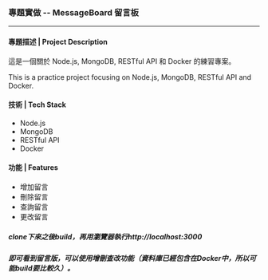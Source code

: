 ### 專題實做 -- MessageBoard 留言板

---

#### 專題描述 | Project Description

這是一個關於 Node.js, MongoDB, RESTful API 和 Docker 的練習專案。

This is a practice project focusing on Node.js, MongoDB, RESTful API and Docker.

#### 技術 | Tech Stack

- Node.js
- MongoDB
- RESTful API
- Docker

#### 功能 | Features

- 增加留言  
- 刪除留言  
- 查詢留言  
- 更改留言  


##### clone下來之後build，再用瀏覽器執行http://localhost:3000
##### 即可看到留言版，可以使用增刪查改功能（資料庫已經包含在Docker中，所以可能build要比較久）。
